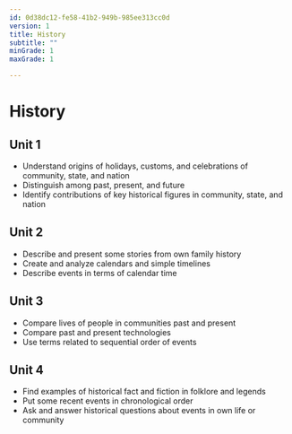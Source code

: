 ```yaml
---
id: 0d38dc12-fe58-41b2-949b-985ee313cc0d
version: 1
title: History
subtitle: ""
minGrade: 1
maxGrade: 1

---
```

# History


## Unit 1
* Understand origins of holidays, customs, and celebrations of community, state, and nation
* Distinguish among past, present, and future
* Identify contributions of key historical figures in community, state, and nation

## Unit 2
* Describe and present some stories from own family history
* Create and analyze calendars and simple timelines
* Describe events in terms of calendar time

## Unit 3
* Compare lives of people in communities past and present
* Compare past and present technologies
* Use terms related to sequential order of events

## Unit 4
* Find examples of historical fact and fiction in folklore and legends
* Put some recent events in chronological order
* Ask and answer historical questions about events in own life or community